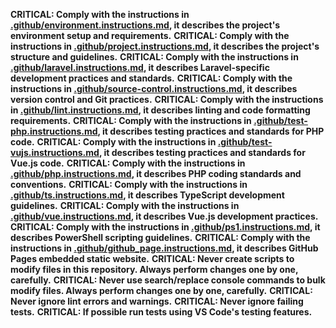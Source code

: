 **CRITICAL: Comply with the instructions in [.github/environment.instructions.md](.github/environment.instructions.md), it describes the project's environment setup and requirements.**
**CRITICAL: Comply with the instructions in [.github/project.instructions.md](.github/project.instructions.md), it describes the project's structure and guidelines.**
**CRITICAL: Comply with the instructions in [.github/laravel.instructions.md](.github/laravel.instructions.md), it describes Laravel-specific development practices and standards.**
**CRITICAL: Comply with the instructions in [.github/source-control.instructions.md](.github/source-control.instructions.md), it describes version control and Git practices.**
**CRITICAL: Comply with the instructions in [.github/lint.instructions.md](.github/lint.instructions.md), it describes linting and code formatting requirements.**
**CRITICAL: Comply with the instructions in [.github/test-php.instructions.md](.github/test-php.instructions.md), it describes testing practices and standards for PHP code.**
**CRITICAL: Comply with the instructions in [.github/test-vujs.instructions.md](.github/test-vujs.instructions.md), it describes testing practices and standards for Vue.js code.**
**CRITICAL: Comply with the instructions in [.github/php.instructions.md](.github/php.instructions.md), it describes PHP coding standards and conventions.**
**CRITICAL: Comply with the instructions in [.github/ts.instructions.md](.github/ts.instructions.md), it describes TypeScript development guidelines.**
**CRITICAL: Comply with the instructions in [.github/vue.instructions.md](.github/vue.instructions.md), it describes Vue.js development practices.**
**CRITICAL: Comply with the instructions in [.github/ps1.instructions.md](.github/ps1.instructions.md), it describes PowerShell scripting guidelines.**
**CRITICAL: Comply with the instructions in [.github/github_page.instructions.md](.github/github_page.instructions.md), it describes GitHub Pages embedded static website.**
**CRITICAL: Never create scripts to modify files in this repository. Always perform changes one by one, carefully.**
**CRITICAL: Never use search/replace console commands to bulk modify files. Always perform changes one by one, carefully.**
**CRITICAL: Never ignore lint errors and warnings.**
**CRITICAL: Never ignore failing tests.**
**CRITICAL: If possible run tests using VS Code's testing features.**